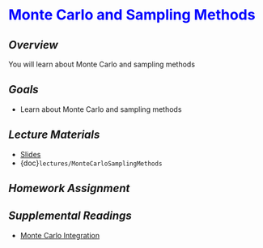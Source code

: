 # <span style="color: blue;"><b>Monte Carlo and Sampling Methods</b></span>

## *Overview*
You will learn about Monte Carlo and sampling methods

## *Goals*
* Learn about Monte Carlo and sampling methods

## *Lecture Materials*
* [Slides](https://docs.google.com/presentation/d/1dzBzUDiL8J8xmn-9igHU7n4dmCu_rigLaptJKCHzH88/edit?usp=sharing)
* {doc}`lectures/MonteCarloSamplingMethods`

## *Homework Assignment*
<!--* {doc}`homework/Homework_13`-->

## *Supplemental Readings*
* [Monte Carlo Integration](https://cs.dartmouth.edu/~wjarosz/publications/dissertation/appendixA.pdf)
